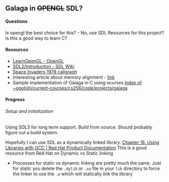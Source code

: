 

## Galaga in ~~OPENGL~~ SDL?
#### Questions
Is opengl the best choice for this? - No, use SDL
Resources for this project?
Is this a good way to learn C?
#### Resources
- [LearnOpenGL - OpenGL](https://learnopengl.com/Getting-started/OpenGL)
- [SDL2/Introduction - SDL Wiki](https://wiki.libsdl.org/SDL2/Introduction)
- [Space Invaders 1978 callgraph](https://blog.loadzero.com/demo/si79cs3.html)
- Interesting article about memory alignment - [link](https://hps.vi4io.org/_media/teaching/wintersemester_2013_2014/epc-14-haase-svenhendrik-alignmentinc-paper.pdf)
- Sample implementation of Galaga in C using ncurses [Index of ~ggolish/current-courses/cs256/code/projects/galaga](https://cs.indstate.edu/~ggolish/past-courses/cs256-summer2019/code/?dir=./projects/galaga)
#### Progress
###### Setup and initialization
Using SDL3 for long term support. Build from source. Should probably figure out a build system.

Hopefully I can use SDL as a dynamically linked library. [Chapter 16. Using Libraries with GCC | Red Hat Product Documentation](https://docs.redhat.com/en/documentation/red_hat_enterprise_linux/7/html/developer_guide/gcc-using-libraries#gcc-using-libraries_using-library-gcc) This is a good resource from Red Hat on Dynamic vs Static linking

- Processes for static vs dynamic linking are pretty much the same. Just for static you delete the `.dylib` or `.so` file in your `lib` directory to force the linker to use the `.a` which will statically link the library